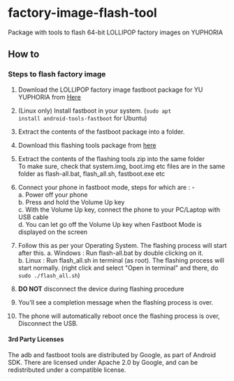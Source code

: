 # factory-image-flash-tool
Package with tools to flash 64-bit LOLLIPOP factory images on YUPHORIA

## How to
### Steps to flash factory image
 1. Download the LOLLIPOP factory image fastboot package for YU YUPHORIA from [Here](https://cyngn.com/support/)
 
 2. (Linux only) Install fastboot in your system. 
      (<code>sudo apt install android-tools-fastboot</code> for Ubuntu)

 3. Extract the contents of the fastboot package into a folder.
 
 4. Download this flashing tools package from [here](https://github.com/YUPlayGod/factory-image-flash-tools/archive/yuphoria-lollipop-windows-flashtools.zip)

 5. Extract the contents of the flashing tools zip into the same folder    
    To make sure, check that system.img, boot.img etc files are in the same
    folder as flash-all.bat, flash_all.sh, fastboot.exe etc  

 6. Connect your phone in fastboot mode, steps for which are : -   
  a. Power off your phone    
  b. Press and hold the Volume Up key    
  c. With the Volume Up key, connect the phone to your PC/Laptop with USB cable   
  d. You can let go off the Volume Up key when Fastboot Mode is displayed on the screen    

 7. Follow this as per your Operating System. The flashing process will start after this.
  a. Windows : Run flash-all.bat by double clicking on it.  
  b. Linux   : Run flash_all.sh in terminal (as root). The flashing process will start normally.
      (right click and select "Open in terminal" and there, do <code>sudo ./flash_all.sh</code>)

 8. <b>DO NOT</b> disconnect the device during flashing procedure

 9. You'll see a completion message when the flashing process is over.

 10. The phone will automatically reboot once the flashing process is over, Disconnect the USB.  

#### 3rd Party Licenses

The adb and fastboot tools are distributed by Google, as part of Android SDK. 
There are licensed under Apache 2.0 by Google, and can be redistributed under 
a compatible license. 
